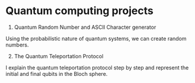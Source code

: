 # Quantum computing projects 

1. Quantum Random Number and ASCII Character generator

Using the probabilistic nature of quantum systems, we can create random numbers.

2. The Quantum Teleportation Protocol

I explain the quantum teleportation protocol step by step and represent the initial and final qubits in the Bloch sphere.


